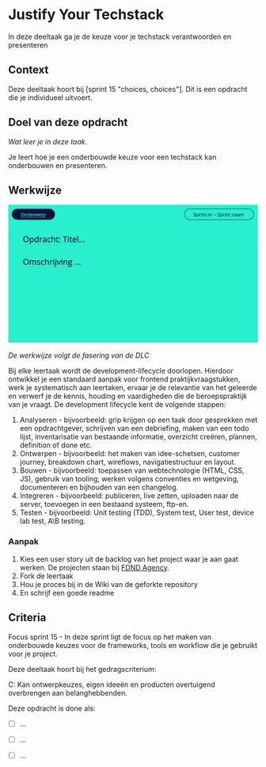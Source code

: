 <!--
De conventie voor naamgeving is sprintnaam-(sub)taaknaam
Topics: (sub)task semester-naam, semesternummer, sprint-naam, sprint-nummer
-->

# Justify Your Techstack

In deze deeltaak ga je de keuze voor je techstack verantwoorden en presenteren

## Context
Deze deeltaak hoort bij [sprint 15 "choices, choices"]. Dit is een opdracht die je individueel uitvoert.

## Doel van deze opdracht
*Wat leer je in deze taak.*

Je leert hoe je een onderbouwde keuze voor een techstack kan onderbouwen en presenteren.

## Werkwijze
![Opdrachtomschrijving](opdrachtomschrijving.png)

*De werkwijze volgt de fasering van de DLC*


Bij elke leertaak wordt de development-lifecycle doorlopen. Hierdoor ontwikkel je een standaard aanpak voor frontend praktijkvraagstukken, werk je systematisch aan leertaken, ervaar je de relevantie van het geleerde en verwerf je de kennis, houding en vaardigheden die de beroepspraktijk van je vraagt.
De development lifecycle kent de volgende stappen:

1. Analyseren - bijvoorbeeld: grip krijgen op een taak door gesprekken met een opdrachtgever, schrijven van een debriefing, maken van een todo lijst, inventarisatie van bestaande informatie, overzicht creëren, plannen, definition of done etc.
2. Ontwerpen - bijvoorbeeld: het maken van idee-schetsen, customer journey, breakdown chart, wireflows, navigatiestructuur en layout.
3. Bouwen - bijvoorbeeld: toepassen van webtechnologie (HTML, CSS, JS), gebruik van tooling, werken volgens conventies en wetgeving, documenteren en bijhouden van een changelog.
4. Integreren - bijvoorbeeld: publiceren, live zetten, uploaden naar de server, toevoegen in een bestaand systeem, ftp-en.
5. Testen - bijvoorbeeld: Unit testing (TDD), System test, User test, device lab test, A\B testing.

### Aanpak
1. Kies een user story uit de backlog van het project waar je aan gaat werken. De projecten staan bij [FDND Agency](https://github.com/fdnd-agency).  
2. Fork de leertaak
3. Hou je proces bij in de Wiki van de geforkte repository
4. En schrijf een goede readme

## Criteria

Focus sprint 15 - In deze sprint ligt de focus op het maken van onderbouwde keuzes voor de frameworks, tools en workflow die je gebruikt voor je project.

Deze deeltaak hoort bij het gedragscriterium:

C: Kan ontwerpkeuzes, eigen ideeën en producten overtuigend overbrengen aan belanghebbenden.

Deze opdracht is done als:

- [ ] ...
- [ ] ...
- [ ] ...




